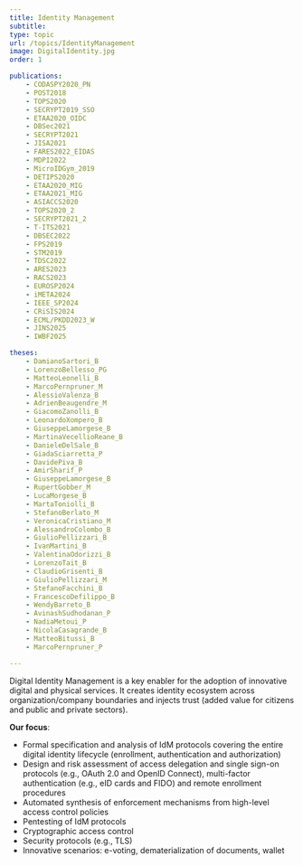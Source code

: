 ```yaml
---
title: Identity Management
subtitle: 
type: topic
url: /topics/IdentityManagement
image: DigitalIdentity.jpg
order: 1

publications:
    - CODASPY2020_PN
    - POST2018
    - TOPS2020
    - SECRYPT2019_SSO
    - ETAA2020_OIDC
    - DBSec2021
    - SECRYPT2021
    - JISA2021
    - FARES2022_EIDAS
    - MDPI2022
    - MicroIDGym_2019
    - DETIPS2020
    - ETAA2020_MIG
    - ETAA2021_MIG
    - ASIACCS2020
    - TOPS2020_2
    - SECRYPT2021_2
    - T-ITS2021
    - DBSEC2022
    - FPS2019
    - STM2019
    - TDSC2022
    - ARES2023
    - RACS2023
    - EUROSP2024
    - iMETA2024
    - IEEE_SP2024
    - CRiSIS2024
    - ECML/PKDD2023_W
    - JINS2025
    - IWBF2025

theses:
    - DamianoSartori_B
    - LorenzoBellesso_PG
    - MatteoLeonelli_B
    - MarcoPernpruner_M
    - AlessioValenza_B
    - AdrienBeaugendre_M
    - GiacomoZanolli_B
    - LeonardoXompero_B
    - GiuseppeLamorgese_B
    - MartinaVecellioReane_B
    - DanieleDelSale_B
    - GiadaSciarretta_P
    - DavidePiva_B
    - AmirSharif_P
    - GiuseppeLamorgese_B
    - RupertGobber_M
    - LucaMorgese_B
    - MartaToniolli_B
    - StefanoBerlato_M
    - VeronicaCristiano_M
    - AlessandroColombo_B
    - GiulioPellizzari_B
    - IvanMartini_B
    - ValentinaOdorizzi_B
    - LorenzoTait_B
    - ClaudioGrisenti_B
    - GiulioPellizzari_M
    - StefanoFacchini_B
    - FrancescoDefilippo_B
    - WendyBarreto_B
    - AvinashSudhodanan_P
    - NadiaMetoui_P
    - NicolaCasagrande_B
    - MatteoBitussi_B
    - MarcoPernpruner_P

---
```


Digital Identity Management is a key enabler for the adoption of innovative digital and physical services. It creates identity ecosystem across organization/company boundaries and injects trust (added value for citizens and public and private sectors).

**Our focus**:
- Formal specification and analysis of IdM protocols covering the entire digital identity lifecycle (enrollment, authentication and authorization)
- Design and risk assessment of access delegation and single sign-on protocols (e.g., OAuth 2.0 and OpenID Connect), multi-factor authentication (e.g., eID cards and FIDO) and remote enrollment procedures
- Automated synthesis of enforcement mechanisms from high-level access control policies
- Pentesting of IdM protocols
- Cryptographic access control
- Security protocols (e.g., TLS)
- Innovative scenarios: e-voting, dematerialization of documents, wallet
